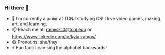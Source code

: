 ### Hi there 👋

- 🌱 I’m currently a junior at TCNJ studying CS! I love video games, making art, and learning.
- 📫 Reach me at: ramosk10@tcnj.edu or https://www.linkedin.com/in/kyla-ramos/
- 😄 Pronouns: she/they
- ⚡ Fun fact: I can sing the alphabet backwards!

<!--
**kyla0509/kyla0509** is a ✨ _special_ ✨ repository because its `README.md` (this file) appears on your GitHub profile.

Here are some ideas to get you started:

- 🔭 I’m currently working on ...
- 🌱 I’m currently learning ...
- 👯 I’m looking to collaborate on ...
- 🤔 I’m looking for help with ...
- 💬 Ask me about ...
- 📫 How to reach me: ...
- 😄 Pronouns: ...
- ⚡ Fun fact: ...
-->

